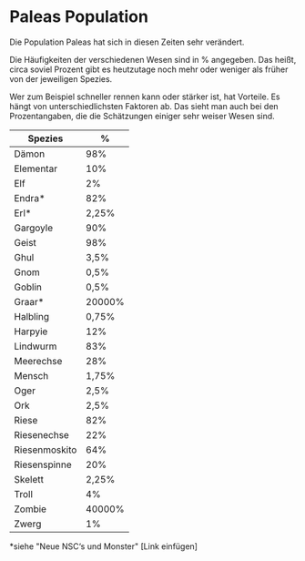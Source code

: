 # Paleas Population

Die Population Paleas hat sich in diesen Zeiten sehr verändert.

Die Häufigkeiten der verschiedenen Wesen sind in % angegeben. Das heißt, circa soviel Prozent gibt es heutzutage noch mehr oder weniger als früher von der jeweiligen Spezies.

Wer zum Beispiel schneller rennen kann oder stärker ist, hat Vorteile. Es hängt von unterschiedlichsten Faktoren ab. Das sieht man auch bei den Prozentangaben, die die Schätzungen einiger sehr weiser Wesen sind.

| Spezies | % |
| - | - |
| Dämon | 98% |
| Elementar | 10% |
| Elf | 2% |
| Endra* | 82% |
| Erl* | 2,25% |
| Gargoyle | 90% |
| Geist | 98% |
| Ghul | 3,5% |
| Gnom | 0,5% |
| Goblin | 0,5% |
| Graar* | 20000% |
| Halbling | 0,75% |
| Harpyie | 12% |
| Lindwurm | 83% |
| Meerechse | 28% |
| Mensch | 1,75% |
| Oger | 2,5% |
| Ork | 2,5% |
| Riese | 82% |
| Riesenechse | 22% |
| Riesenmoskito | 64% |
| Riesenspinne | 20% |
| Skelett | 2,25% |
| Troll | 4% |
| Zombie | 40000% |
| Zwerg | 1% |

*siehe "Neue NSC‘s und Monster" [Link einfügen]

